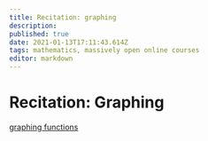 ```yaml
---
title: Recitation: graphing
description: 
published: true
date: 2021-01-13T17:11:43.614Z
tags: mathematics, massively open online courses
editor: markdown
---
```


# Recitation: Graphing 

[graphing functions](/g_graphng_fnctns.pdf)